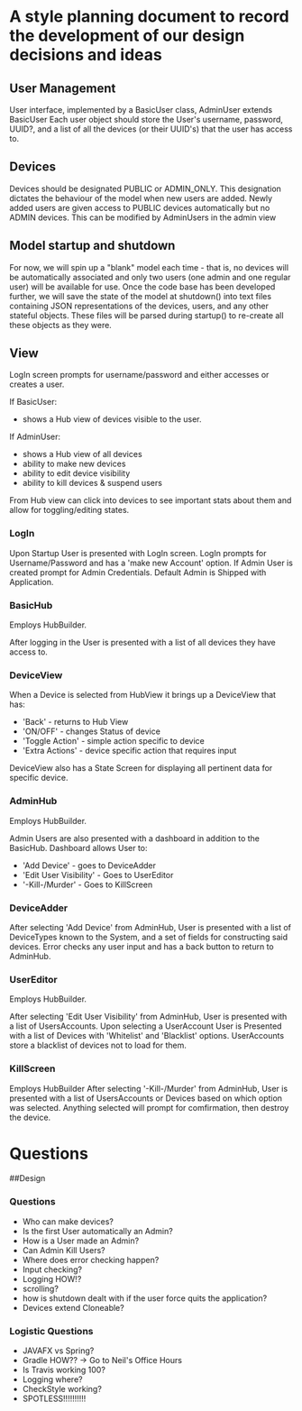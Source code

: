 # A style planning document to record the development of our design decisions and ideas

## User Management 
User interface, implemented by a BasicUser class, AdminUser extends BasicUser
Each user object should store the User's username, password, UUID?, and a list of all the devices (or their UUID's) that the user has access to.

## Devices
Devices should be designated PUBLIC or ADMIN_ONLY. This designation dictates the behaviour of the model when new users are added. Newly added users
are given access to PUBLIC devices automatically but no ADMIN devices. This can be modified by AdminUsers in the admin view

## Model startup and shutdown
For now, we will spin up a "blank" model each time - that is, no devices will be automatically associated and only two users (one admin and one regular user)
will be available for use. Once the code base has been developed further, we will save the state of the model at shutdown() into text files containing JSON 
representations of the devices, users, and any other stateful objects. These files will be parsed during startup() to re-create all these objects as they were.

## View
LogIn screen prompts for username/password and either accesses or creates a user.

If BasicUser:
* shows a Hub view of devices visible to the user.

If AdminUser:
* shows a Hub view of all devices
* ability to make new devices
* ability to edit device visibility
* ability to kill devices & suspend users

From Hub view can click into devices to see important stats about them and allow for toggling/editing states.

### LogIn
Upon Startup User is presented with LogIn screen. LogIn prompts for Username/Password and has a 'make new Account' option. If Admin User is created prompt for Admin Credentials. Default Admin is Shipped with Application.

### BasicHub
Employs HubBuilder.

After logging in the User is presented with a list of all devices they have access to.

### DeviceView
When a Device is selected from HubView it brings up a DeviceView that has:
* 'Back' - returns to Hub View
* 'ON/OFF' - changes Status of device
* 'Toggle Action' - simple action specific to device
* 'Extra Actions' - device specific action that requires input

DeviceView also has a State Screen for displaying all pertinent data for specific device.

### AdminHub
Employs HubBuilder.

Admin Users are also presented with a dashboard in addition to the BasicHub.
Dashboard allows User to:
* 'Add Device' - goes to DeviceAdder
* 'Edit User Visibility' - Goes to UserEditor
* '-Kill-/Murder' - Goes to KillScreen

### DeviceAdder
After selecting 'Add Device' from AdminHub, User is presented with a list of DeviceTypes known to the System, and a set of fields for constructing said devices. Error checks any user input and has a back button to return to AdminHub.

### UserEditor
Employs HubBuilder.

After selecting 'Edit User Visibility' from AdminHub, User is presented with a list of UsersAccounts. Upon selecting a UserAccount User is Presented with a list of Devices with 'Whitelist' and 'Blacklist' options. UserAccounts store a blacklist of devices not to load for them.

### KillScreen
Employs HubBuilder
After selecting '-Kill-/Murder' from AdminHub, User is presented with a list of UsersAccounts or Devices based on which option was selected. Anything selected will prompt for comfirmation, then destroy the device.


# Questions

##Design

### Questions
* Who can make devices?
* Is the first User automatically an Admin?
* How is a User made an Admin?
* Can Admin Kill Users?
* Where does error checking happen?
* Input checking?
* Logging HOW!?
* scrolling?
* how is shutdown dealt with if the user force quits the application?
* Devices extend Cloneable?

### Logistic Questions
* JAVAFX vs Spring?
* Gradle HOW?? -> Go to Neil's Office Hours
* Is Travis working 100?
* Logging where?
* CheckStyle working?
* SPOTLESS!!!!!!!!!!

